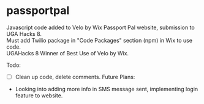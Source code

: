 # passportpal
Javascript code added to Velo by Wix Passport Pal website, submission to UGA Hacks 8.    
Must add Twilio package in "Code Packages" section (npm) in Wix to use code.    
UGAHacks 8 Winner of Best Use of Velo by Wix. 

Todo:   
- [ ] Clean up code, delete comments. 
Future Plans:
- Looking into adding more info in SMS message sent, implementing login feature to website. 

